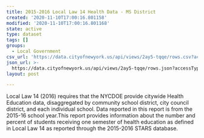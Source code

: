 ```yaml
---
title: 2015-2016 Local Law 14 Health Data - MS District
created: '2020-11-10T17:00:16.801158'
modified: '2020-11-10T17:00:16.801168'
state: active
type: dataset
tags: []
groups:
  - Local Government
csv_url: 'https://data.cityofnewyork.us/api/views/2ay5-tqqe/rows.csv?accessType=DOWNLOAD'
json_url: >-
  https://data.cityofnewyork.us/api/views/2ay5-tqqe/rows.json?accessType=DOWNLOAD
layout: post

---
```

Local Law 14 (2016) requires that the NYCDOE provide citywide Health Education data, disaggregated by community school district, city council district, and each individual school. Data reported in this report is from the 2015-16 school year.This report provides information about the number and percent of students receiving one semester of health education as defined in Local Law 14 as reported through the 2015-2016 STARS database.
